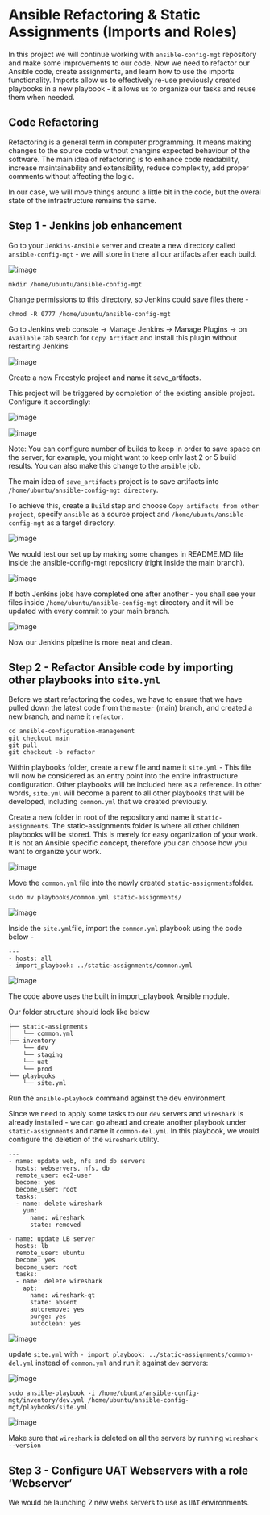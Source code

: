 # Ansible Refactoring & Static Assignments (Imports and Roles)

In this project we will continue working with `ansible-config-mgt` repository and make some improvements to our code. Now we need to refactor our Ansible code, create assignments, and learn how to use the imports functionality. Imports allow us to effectively re-use previously created playbooks in a new playbook - it allows us to organize our tasks and reuse them when needed.

## Code Refactoring

Refactoring is a general term in computer programming. It means making changes to the source code without changins expected behaviour of the software. The main idea of refactoring is to enhance code readability, increase maintainability and extensibility, reduce complexity, add proper comments without affecting the logic.

In our case, we will move things around a little bit in the code, but the overal state of the infrastructure remains the same.

## Step 1 - Jenkins job enhancement

Go to your `Jenkins-Ansible` server and create a new directory called `ansible-config-mgt` - we will store in there all our artifacts after each build.

![image](https://user-images.githubusercontent.com/22638955/117581047-b0388380-b0f2-11eb-825b-97a2d92c3d42.png)

```
mkdir /home/ubuntu/ansible-config-mgt
```

Change permissions to this directory, so Jenkins could save files there -

```
chmod -R 0777 /home/ubuntu/ansible-config-mgt
```

Go to Jenkins web console -> Manage Jenkins -> Manage Plugins -> on `Available` tab search for `Copy Artifact` and install this plugin without restarting Jenkins

![image](https://user-images.githubusercontent.com/22638955/117581283-f6daad80-b0f3-11eb-944f-253ecab91f67.png)

Create a new Freestyle project and name it save_artifacts.

This project will be triggered by completion of the existing ansible project. Configure it accordingly:

![image](https://user-images.githubusercontent.com/22638955/117581777-76697c00-b0f6-11eb-9751-35ccbb1b192d.png)

![image](https://user-images.githubusercontent.com/22638955/117581976-b3823e00-b0f7-11eb-9fdb-8a6492d98f35.png)

Note: You can configure number of builds to keep in order to save space on the server, for example, you might want to keep only last 2 or 5 build results. 
You can also make this change to the `ansible` job.

The main idea of `save_artifacts` project is to save artifacts into `/home/ubuntu/ansible-config-mgt directory`. 

To achieve this, create a `Build` step and choose `Copy artifacts from other project`, specify `ansible` as a source project and `/home/ubuntu/ansible-config-mgt` as a target directory.

![image](https://user-images.githubusercontent.com/22638955/117581995-d44a9380-b0f7-11eb-96a6-5256245c5168.png)

We would test our set up by making some changes in README.MD file inside the ansible-config-mgt repository (right inside the main branch).

![image](https://user-images.githubusercontent.com/22638955/117582704-38bb2200-b0fb-11eb-81d2-3e1e3e2241d4.png)

If both Jenkins jobs have completed one after another - you shall see your files inside `/home/ubuntu/ansible-config-mgt` directory and it will be updated with every commit to your main branch.

![image](https://user-images.githubusercontent.com/22638955/117582808-bb43e180-b0fb-11eb-9476-00c0e7bd9249.png)

Now our Jenkins pipeline is more neat and clean.

## Step 2 - Refactor Ansible code by importing other playbooks into `site.yml`

Before we start refactoring the codes, we have to ensure that we have pulled down the latest code from the `master` (main) branch, and created a new branch, and name it `refactor`.

```
cd ansible-configuration-management
git checkout main 
git pull
git checkout -b refactor
```

Within playbooks folder, create a new file and name it `site.yml` - This file will now be considered as an entry point into the entire infrastructure configuration. 
Other playbooks will be included here as a reference. In other words, `site.yml` will become a parent to all other playbooks that will be developed, including `common.yml` that we created previously.

Create a new folder in root of the repository and name it `static-assignments`. The static-assignments folder is where all other children playbooks will be stored. This is merely for easy organization of your work. It is not an Ansible specific concept, therefore you can choose how you want to organize your work. 

![image](https://user-images.githubusercontent.com/22638955/117587982-9447d880-b118-11eb-9dbe-3f325ace04e5.png)

Move the `common.yml` file into the newly created `static-assignments`folder.

```
sudo mv playbooks/common.yml static-assignments/
```

![image](https://user-images.githubusercontent.com/22638955/117588189-d02f6d80-b119-11eb-8661-9b35571a93c4.png)

Inside the `site.yml`file, import the `common.yml` playbook using the code below -

```
---
- hosts: all
- import_playbook: ../static-assignments/common.yml
```

![image](https://user-images.githubusercontent.com/22638955/117588275-4633d480-b11a-11eb-97e1-1b7c4346cb6c.png)

The code above uses the built in import_playbook Ansible module.

Our folder structure should look like below 

```
├── static-assignments
│   └── common.yml
├── inventory
    └── dev
    └── staging
    └── uat
    └── prod
└── playbooks
    └── site.yml
```

Run the `ansible-playbook` command against the dev environment

Since we need to apply some tasks to our `dev` servers and `wireshark` is already installed - we can go ahead and create another playbook under `static-assignments` and name it `common-del.yml`. In this playbook, we would configure the deletion of the `wireshark` utility.

```
---
- name: update web, nfs and db servers
  hosts: webservers, nfs, db
  remote_user: ec2-user
  become: yes
  become_user: root
  tasks:
  - name: delete wireshark
    yum:
      name: wireshark
      state: removed

- name: update LB server
  hosts: lb
  remote_user: ubuntu
  become: yes
  become_user: root
  tasks:
  - name: delete wireshark
    apt:
      name: wireshark-qt
      state: absent
      autoremove: yes
      purge: yes
      autoclean: yes
```

![image](https://user-images.githubusercontent.com/22638955/117589357-dd9c2600-b120-11eb-9e32-60680ef99286.png)

update `site.yml` with `- import_playbook: ../static-assignments/common-del.yml` instead of `common.yml` and run it against `dev` servers:

![image](https://user-images.githubusercontent.com/22638955/117589470-9e220980-b121-11eb-804e-d26e0f033c89.png)

```
sudo ansible-playbook -i /home/ubuntu/ansible-config-mgt/inventory/dev.yml /home/ubuntu/ansible-config-mgt/playbooks/site.yml
```

![image](https://user-images.githubusercontent.com/22638955/117589622-90b94f00-b122-11eb-8c67-7f8b6d028366.png)

Make sure that `wireshark` is deleted on all the servers by running `wireshark --version`

## Step 3 - Configure UAT Webservers with a role ‘Webserver’

We would be launching 2 new webs servers to use as `UAT` environments.


